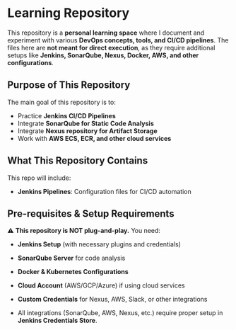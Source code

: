 

# **Learning Repository**  

This repository is a **personal learning space** where I document and experiment with various **DevOps concepts, tools, and CI/CD pipelines**. The files here are **not meant for direct execution**, as they require additional setups like **Jenkins, SonarQube, Nexus, Docker, AWS, and other configurations**.  

## **Purpose of This Repository**  

The main goal of this repository is to:  
- Practice **Jenkins CI/CD Pipelines**  
- Integrate **SonarQube for Static Code Analysis**
- Integrate **Nexus repository for Artifact Storage**
- Work with **AWS ECS, ECR, and other cloud services**
## **What This Repository Contains**  

This repo will include:  
- **Jenkins Pipelines**: Configuration files for CI/CD automation  

## **Pre-requisites & Setup Requirements**  

⚠️ **This repository is NOT plug-and-play.** You need:  
- **Jenkins Setup** (with necessary plugins and credentials)  
- **SonarQube Server** for code analysis  
- **Docker & Kubernetes Configurations**  
- **Cloud Account** (AWS/GCP/Azure) if using cloud services  
- **Custom Credentials** for Nexus, AWS, Slack, or other integrations  



- All integrations (SonarQube, AWS, Nexus, etc.) require proper setup in **Jenkins Credentials Store**.  
